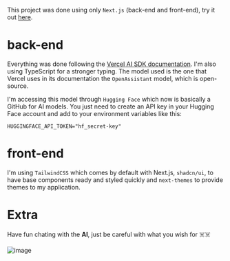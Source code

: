 This project was done using only `Next.js` (back-end and front-end), try it out [here](https://carlos-neto-nextjs-ai-chat.vercel.app/).

# back-end
Everything was done following the [Vercel  AI SDK documentation](https://sdk.vercel.ai/docs).
I'm also using TypeScript for a stronger typing. The model used is the one that Vercel uses in its documentation the `OpenAssistant` model,
which is open-source. 

I'm accessing this model through `Hugging Face` which now is basically a GitHub for AI models. 
You just need to create an API key in your Hugging Face account and add to your environment variables like this:

```env
HUGGINGFACE_API_TOKEN="hf_secret-key"
```

# front-end
I'm using `TailwindCSS` which comes by default with Next.js, `shadcn/ui`, to have base components ready and styled quickly and `next-themes` to provide themes to my application.

# Extra
Have fun chating with the **AI**, just be careful with what you wish for ☠️☠️

![image](https://github.com/Saraivinha1703/nextjs-ai-chat/assets/62428073/e4d29f63-95ba-42cb-94ad-b466c0240259)
